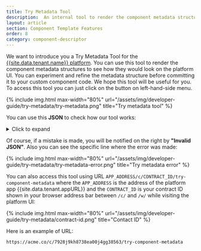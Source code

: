 ```yaml
---
title: Try Metadata Tool
description:  An internal tool to render the component metadata structures to see how they would look on the platform UI.
layout: article
section: Component Template Features
order: 8
category: component-descriptor
---
```


We want to introduce you a Try Metadata Tool for the [{{site.data.tenant.name}} platform](http://www.{{site.data.tenant.name}}). You can use this tool to render the component metadata structures to see how they would
look on the platform UI. You can experiment and refine the metadata structure before
committing it to your custom component code. We hope this tool will be useful for you. To access this tool you can just click on the button on left-hand-side menu.

{% include img.html max-width="80%" url="/assets/img/developer-guide/try-metadata/try-metadata.png" title="Try metadata tool" %}

You can use this **JSON** to check how our tool works:

<details close markdown="block">
<summary>
Click to expand
</summary>
```json
{
  "type": "object",
  "properties": {
    "billing_address": {
      "type": "object",
      "required": true,
      "properties": {
        "street_address": {
          "type": "string",
          "required": true
        },
        "city": {
          "type": "string",
          "required": true
        },
        "state": {
          "type": "string",
          "required": true
        },
        "telephone": {
          "type": "number"
        }
      }
    },
    "shipping_address": {
      "type": "object",
      "required": true,
      "properties": {
        "street_address": {
          "type": "string",
          "required": true
        },
        "city": {
          "type": "string",
          "required": true
        },
        "state": {
          "type": "string",
          "required": true
        },
        "telephone": {
          "type": "number"
        }
      }
    }
  }
}
```
</details>

Of course, if a mistake is made, you will be notified on the right by **"Invalid JSON"**. Also you can see the specific line where the error was made:

{% include img.html max-width="80%" url="/assets/img/developer-guide/try-metadata/try-metadata-error.png" title="Try metadata error" %}

You can also access this tool using URL `APP_ADDRESS/c/CONTRACT_ID/try-component-metadata`
where the `APP_ADDRESS` is the address of the platform app {{site.data.tenant.appURL}}
and the `CONTRACT_ID` is your contract ID shown in your browser address bar between
`/c/` and `/w/` while visiting the platform UI:

{% include img.html max-width="80%" url="/assets/img/developer-guide/try-metadata/contract-id.png" title="Contact ID" %}

Here is an example of URL:

`https://acme.co/c/7928j9kh8738ea00j4gg38563/try-component-metadata`
